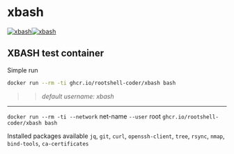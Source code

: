 # xbash

[![xbash](https://github.com/RootShell-coder/xbash/actions/workflows/xbash.yml/badge.svg)](https://github.com/RootShell-coder/xbash/actions/workflows/xbash.yml)[![xbash](https://github.com/RootShell-coder/xbash/actions/workflows/xbash.yml/badge.svg?event=schedule)](https://github.com/RootShell-coder/xbash/actions/workflows/xbash.yml)

## XBASH test container

Simple run

```bash
docker run --rm -ti ghcr.io/rootshell-coder/xbash bash
```

>> _default username: xbash_

---

`docker run --rm -ti --network` net-name `--user` root `ghcr.io/rootshell-coder/xbash bash`

Installed packages available `jq`, `git`, `curl`, `openssh-client`, `tree`, `rsync`, `nmap`, `bind-tools`, `ca-certificates`

